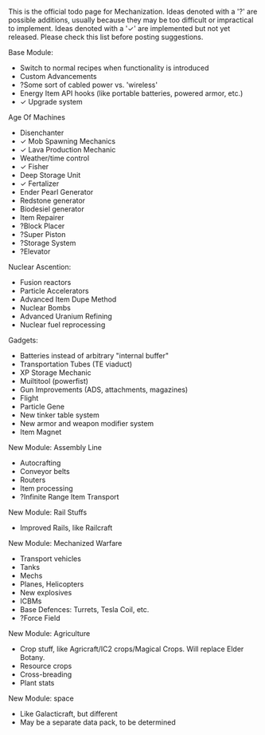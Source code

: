This is the official todo page for Mechanization. Ideas denoted with a '?' are possible additions, usually because they may be too difficult or impractical to implement. Ideas denoted with a '✓' are implemented but not yet released. Please check this list before posting suggestions.

Base Module:
* Switch to normal recipes when functionality is introduced
* Custom Advancements
* ?Some sort of cabled power vs. 'wireless'
* Energy Item API hooks (like portable batteries, powered armor, etc.)
* ✓ Upgrade system

Age Of Machines
* Disenchanter
* ✓ Mob Spawning Mechanics
* ✓ Lava Production Mechanic
* Weather/time control
* ✓ Fisher
* Deep Storage Unit
* ✓ Fertalizer
* Ender Pearl Generator
* Redstone generator
* Biodesiel generator
* Item Repairer
* ?Block Placer
* ?Super Piston
* ?Storage System
* ?Elevator

Nuclear Ascention:
* Fusion reactors
* Particle Accelerators
* Advanced Item Dupe Method
* Nuclear Bombs
* Advanced Uranium Refining
* Nuclear fuel reprocessing

Gadgets:
* Batteries instead of arbitrary "internal buffer"
* Transportation Tubes (TE viaduct)
* XP Storage Mechanic
* Muiltitool (powerfist)
* Gun Improvements (ADS, attachments, magazines)
* Flight
* Particle Gene
* New tinker table system
* New armor and weapon modifier system
* Item Magnet

New Module: Assembly Line
* Autocrafting
* Conveyor belts
* Routers
* Item processing
* ?Infinite Range Item Transport

New Module: Rail Stuffs
* Improved Rails, like Railcraft

New Module: Mechanized Warfare
* Transport vehicles
* Tanks
* Mechs
* Planes, Helicopters
* New explosives
* ICBMs
* Base Defences: Turrets, Tesla Coil, etc.
* ?Force Field

New Module: Agriculture
* Crop stuff, like Agricraft/IC2 crops/Magical Crops. Will replace Elder Botany.
* Resource crops
* Cross-breading
* Plant stats

New Module: space
* Like Galacticraft, but different
* May be a separate data pack, to be determined